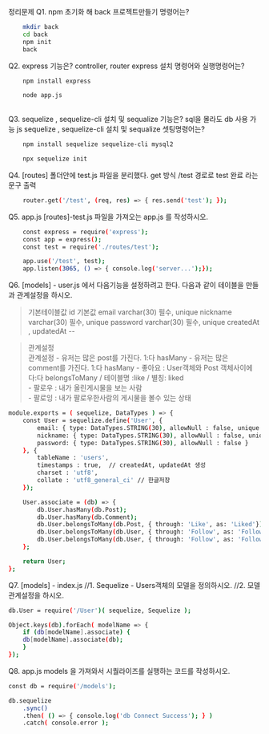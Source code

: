 정리문제
Q1.  npm 초기화 해 back 프로젝트만들기 명령어는?
```bash 
	mkdir back
	cd back
	npm init
	back
```
Q2. express 기능은?  controller, router
  express 설치 명령어와  실행명령어는?
```bash
	npm install express 
``` 
```bash
	node app.js
	 
``` 
Q3. sequelize , sequelize-cli 설치  및  sequalize 기능은? sql을 몰라도 db 사용 가능 js
   sequelize , sequelize-cli 설치  및  sequalize 셋팅명령어는?
```bash  
	npm install sequelize sequelize-cli mysql2
```
```bash 
	npx sequelize init
``` 

Q4.  [routes] 폴더안에  test.js 파일을 분리했다. 
get 방식   /test 경로로     test 완료 라는 문구 출력
```bash
	router.get('/test', (req, res) => { res.send('test'); });
```


Q5.  app.js [routes]-test.js 파일을 가져오는 app.js 를 작성하시오.
```bash
	const express = require('express');
	const app = express();
	const test = require('./routes/test');

	app.use('/test', test);
	app.listen(3065, () => { console.log('server...');});
```

Q6.  [models] - user.js  에서 다음기능을 설정하려고 한다. 
다음과 같이 테이블을 만들과 관계설정을 하시오.
> 기본테이블값
    id   기본값
    email        varchar(30)    필수, unique
    nickname  varchar(30)    필수, unique
    password  varchar(30)    필수, unique
    createdAt , updatedAt   --
   
> 관계설정	
    관계설정
    - 유저는 많은 post를 가진다.  1:다      hasMany
    - 유저는 많은 comment를 가진다.  1:다     hasMany
    - 좋아요 :  User객체와 Post 객체사이에  다:다    belongsToMany  / 테이블명 :like / 별칭: liked  
    - 팔로우 : 내가 올린게시물을 보는 사람  
    - 팔로잉 : 내가 팔로우한사람의 게시물을 볼수 있는 상태
```bash
module.exports = ( sequelize, DataTypes ) => {
	const User = sequelize.define('User', {
		email: { type: DataTypes.STRING(30), allowNull : false, unique : true },
		nickname: { type: DataTypes.STRING(30), allowNull : false, unique : true },
		password: { type: DataTypes.STRING(30), allowNull : false }
	}, {
		tableName : 'users',
		timestamps : true,  // createdAt, updatedAt 생성
		charset : 'utf8',
		collate : 'utf8_general_ci' // 한글저장  
	});

	User.associate = (db) => {
		db.User.hasMany(db.Post);
		db.User.hasMany(db.Comment);
		db.User.belongsToMany(db.Post, { through: 'Like', as: 'Liked'});
		db.User.belongsToMany(db.User, { through: 'Follow', as: 'Followers', foreignKey: 'FollowingId'}); // user.getFollowers()
		db.User.belongsToMany(db.User, { through: 'Follow', as: 'Followings', foreignKey: 'FollowerId'}); // user.getFollowings().
	};

	return User;
};
```


Q7.  [models] - index.js
//1.   Sequelize -  Users객체의 모델을 정의하시오.
//2.   모델 관계설정을 하시오.
```bash
db.User = require('/User')( sequelize, Sequelize );

Object.keys(db).forEach( modelName => {
	if (db[modelName].associate) {
	db[modelName].associate(db);
	}
});
````
Q8.  app.js
models 을 가져와서 시퀄라이즈를 실행하는 코드를 작성하시오.
```bash
const db = require('/models');

db.sequelize
	.sync()
	.then( () => { console.log('db Connect Success'); } )
	.catch( console.error );


